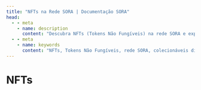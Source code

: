 ```yaml
---
title: "NFTs na Rede SORA | Documentação SORA"
head:
  - - meta
    - name: description
      content: "Descubra NFTs (Tokens Não Fungíveis) na rede SORA e explore o mundo emocionante de itens colecionáveis ​​digitais, arte e ativos exclusivos. Aprenda sobre os recursos e funcionalidades do ecossistema SORA NFT, incluindo a cunhagem, negociação e exibição de NFTs, e participe da crescente comunidade NFT dentro da rede SORA."
  - - meta
    - name: keywords
      content: "NFTs, Tokens Não Fungíveis, rede SORA, colecionáveis ​​digitais, arte, ativos exclusivos, cunhagem, negociação, exposição, ecossistema NFT, comunidade NFT"
---
```


# NFTs

<!-- @include: /pt/snippets/nft-theory.md -->

<!-- @include: /pt/snippets/nft-polkaswap.md -->
